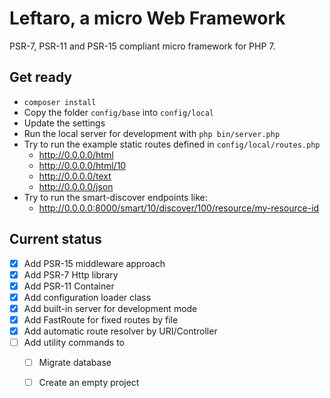 Leftaro, a micro Web Framework
=============================

PSR-7, PSR-11 and PSR-15 compliant micro framework for PHP 7.

Get ready
--------------

- `composer install`
- Copy the folder `config/base` into `config/local`
- Update the settings
- Run the local server for development with `php bin/server.php`
- Try to run the example static routes defined in `config/local/routes.php`
  - http://0.0.0.0/html
  - http://0.0.0.0/html/10
  - http://0.0.0.0/text
  - http://0.0.0.0/json
- Try to run the smart-discover endpoints like:
  - http://0.0.0.0:8000/smart/10/discover/100/resource/my-resource-id

Current status
--------------

- [x] Add PSR-15 middleware approach
- [x] Add PSR-7 Http library
- [x] Add PSR-11 Container
- [x] Add configuration loader class
- [x] Add built-in server for development mode
- [x] Add FastRoute for fixed routes by file
- [x] Add automatic route resolver by URI/Controller
- [ ] Add utility commands to
  - [ ] Migrate database
  - [ ] Create an empty project

